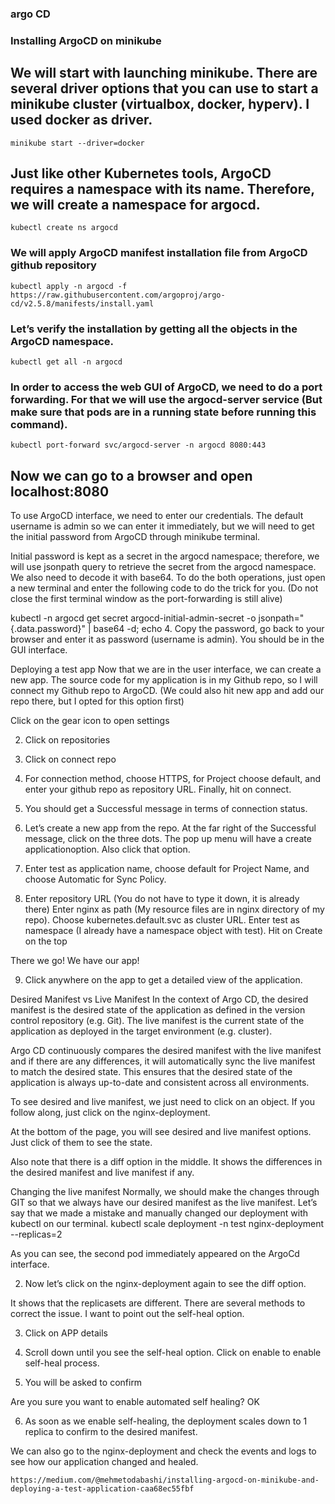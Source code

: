 ### argo CD 
### Installing ArgoCD on minikube
## We will start with launching minikube. There are several driver options that you can use to start a minikube cluster (virtualbox, docker, hyperv). I used docker as driver.
  `minikube start --driver=docker`

  ## Just like other Kubernetes tools, ArgoCD requires a namespace with its name. Therefore, we will create a namespace for argocd.
  `kubectl create ns argocd`


  ### We will apply ArgoCD manifest installation file from ArgoCD github repository

`kubectl apply -n argocd -f https://raw.githubusercontent.com/argoproj/argo-cd/v2.5.8/manifests/install.yaml`

### Let’s verify the installation by getting all the objects in the ArgoCD namespace.

`kubectl get all -n argocd`

### In order to access the web GUI of ArgoCD, we need to do a port forwarding. For that we will use the argocd-server service (But make sure that pods are in a running state before running this command).
`kubectl port-forward svc/argocd-server -n argocd 8080:443`

## Now we can go to a browser and open localhost:8080

To use ArgoCD interface, we need to enter our credentials. The default username is admin so we can enter it immediately, but we will need to get the initial password from ArgoCD through minikube terminal.

Initial password is kept as a secret in the argocd namespace; therefore, we will use jsonpath query to retrieve the secret from the argocd namespace. We also need to decode it with base64. To do the both operations, just open a new terminal and enter the following code to do the trick for you. (Do not close the first terminal window as the port-forwarding is still alive)

kubectl -n argocd get secret argocd-initial-admin-secret -o jsonpath="{.data.password}" | base64 -d; echo
4. Copy the password, go back to your browser and enter it as password (username is admin). You should be in the GUI interface.


Deploying a test app
Now that we are in the user interface, we can create a new app. The source code for my application is in my Github repo, so I will connect my Github repo to ArgoCD. (We could also hit new app and add our repo there, but I opted for this option first)

Click on the gear icon to open settings

2. Click on repositories


3. Click on connect repo


4. For connection method, choose HTTPS, for Project choose default, and enter your github repo as repository URL. Finally, hit on connect.


5. You should get a Successful message in terms of connection status.

6. Let’s create a new app from the repo. At the far right of the Successful message, click on the three dots. The pop up menu will have a create applicationoption. Also click that option.


7. Enter test as application name, choose default for Project Name, and choose Automatic for Sync Policy.


8. Enter repository URL (You do not have to type it down, it is already there) Enter nginx as path (My resource files are in nginx directory of my repo). Choose kubernetes.default.svc as cluster URL. Enter test as namespace (I already have a namespace object with test). Hit on Create on the top


There we go! We have our app!

9. Click anywhere on the app to get a detailed view of the application.


Desired Manifest vs Live Manifest
In the context of Argo CD, the desired manifest is the desired state of the application as defined in the version control repository (e.g. Git). The live manifest is the current state of the application as deployed in the target environment (e.g. cluster).

Argo CD continuously compares the desired manifest with the live manifest and if there are any differences, it will automatically sync the live manifest to match the desired state. This ensures that the desired state of the application is always up-to-date and consistent across all environments.

To see desired and live manifest, we just need to click on an object. If you follow along, just click on the nginx-deployment.


At the bottom of the page, you will see desired and live manifest options. Just click of them to see the state.


Also note that there is a diff option in the middle. It shows the differences in the desired manifest and live manifest if any.

Changing the live manifest
Normally, we should make the changes through GIT so that we always have our desired manifest as the live manifest. Let’s say that we made a mistake and manually changed our deployment with kubectl on our terminal.
kubectl scale deployment -n test nginx-deployment --replicas=2

As you can see, the second pod immediately appeared on the ArgoCd interface.

2. Now let’s click on the nginx-deployment again to see the diff option.


It shows that the replicasets are different. There are several methods to correct the issue. I want to point out the self-heal option.

3. Click on APP details


4. Scroll down until you see the self-heal option. Click on enable to enable self-heal process.


5. You will be asked to confirm

Are you sure you want to enable automated self healing? OK

6. As soon as we enable self-healing, the deployment scales down to 1 replica to confirm to the desired manifest.


We can also go to the nginx-deployment and check the events and logs to see how our application changed and healed.


`https://medium.com/@mehmetodabashi/installing-argocd-on-minikube-and-deploying-a-test-application-caa68ec55fbf`
